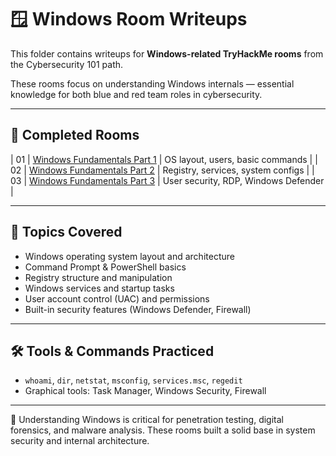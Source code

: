 # 🪟 Windows Room Writeups

This folder contains writeups for **Windows-related TryHackMe rooms** from the Cybersecurity 101 path.

These rooms focus on understanding Windows internals — essential knowledge for both blue and red team roles in cybersecurity.

---

## 📘 Completed Rooms

| 01 | [Windows Fundamentals Part 1](./windows-fundamentals-1) | OS layout, users, basic commands |
| 02 | [Windows Fundamentals Part 2](./windows-fundamentals-2) | Registry, services, system configs |
| 03 | [Windows Fundamentals Part 3](./windows-fundamentals-3) | User security, RDP, Windows Defender |

---

## 🧠 Topics Covered

- Windows operating system layout and architecture
- Command Prompt & PowerShell basics
- Registry structure and manipulation
- Windows services and startup tasks
- User account control (UAC) and permissions
- Built-in security features (Windows Defender, Firewall)

---

## 🛠️ Tools & Commands Practiced

- `whoami`, `dir`, `netstat`, `msconfig`, `services.msc`, `regedit`
- Graphical tools: Task Manager, Windows Security, Firewall

---

📌 Understanding Windows is critical for penetration testing, digital forensics, and malware analysis. These rooms built a solid base in system security and internal architecture.
